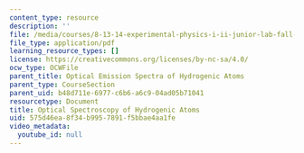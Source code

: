 ```yaml
---
content_type: resource
description: ''
file: /media/courses/8-13-14-experimental-physics-i-ii-junior-lab-fall-2016-spring-2017/575d46ea8f34b9957891f5bbae4aa1fe_MIT8_13-14F16-S17exp17.pdf
file_type: application/pdf
learning_resource_types: []
license: https://creativecommons.org/licenses/by-nc-sa/4.0/
ocw_type: OCWFile
parent_title: Optical Emission Spectra of Hydrogenic Atoms
parent_type: CourseSection
parent_uid: b48d711e-6977-c6b6-a6c9-04ad05b71041
resourcetype: Document
title: Optical Spectroscopy of Hydrogenic Atoms
uid: 575d46ea-8f34-b995-7891-f5bbae4aa1fe
video_metadata:
  youtube_id: null
---
```

